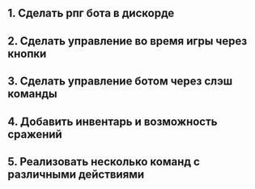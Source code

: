 ## 1. Сделать рпг бота в дискорде

## 2. Сделать управление во время игры через кнопки

## 3. Сделать управление ботом через слэш команды

## 4. Добавить инвентарь и возможность сражений

## 5. Реализовать несколько команд с различными действиями